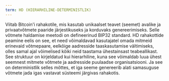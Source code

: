 ```yaml
---
term: HD (HIERARHILINE-DETERMINISTLIK)
---
```


Viitab Bitcoin'i rahakotile, mis kasutab unikaalset teavet (seemet) avalike ja privaatvõtmete paaride järjestikuseks ja korduvaks genereerimiseks. Selle võtmete haldamise meetodi on defineerinud BIP32 standard. HD rahakottide peamine eelis on see, et need võimaldavad kasutajatel omada mitmeid erinevaid võtmepaare, eelkõige aadresside taaskasutamise vältimiseks, olles samal ajal võimelised kõiki neid taastama ühestainsast teabeallikast. See struktuur on kirjeldatud kui hierarhiline, kuna see võimaldab luua ühest seemnest mitmete võtmete ja aadresside puulaadse organisatsiooni. Ja see on deterministlik selles mõttes, et iga seeme genereerib alati samasuguse võtmete jada igas vastavat süsteemi järgivas rahakotis.
